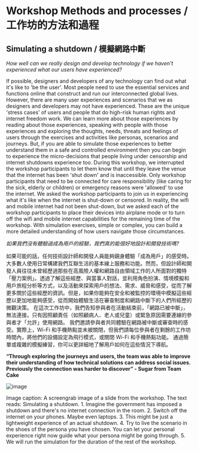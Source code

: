 # Workshop Methods and processes / 工作坊的方法和過程

## Simulating a shutdown / 模擬網路中斷

*How well can we really design and develop technology if we haven't experienced what our users have experienced?*

If possible, designers and developers of any technology can find out what it's like to 'be the user'. Most people need to use the essential services and functions online that construct and run our interconnected global lives. However, there are many user experiences and scenarios that we as designers and developers may not have experienced. These are the unique 'stress cases' of users and people that do high-risk human rights and internet freedom work. We can learn more about those experiences by reading about those experiences, speaking with people with those experiences and exploring the thoughts, needs, threats and feelings of users through the exercises and activities like personas, scenarios and journeys. But, if you are able to simulate those experiences to better understand them in a safe and controlled environment then you can begin to experience the micro-decisions that people living under censorship and internet shutdowns experience too.
During this workshop, we interrupted the workshop participants to let them know that until they leave the venue that the internet has been 'shut down' and is inaccessible. Only workshop participants that need to be connected for care responsibility (like caring for the sick, elderly or children) or emergency reasons were 'allowed' to use the internet.
We asked the workshop participants to join us in experiencing what it's like when the internet is shut-down or censored. In reality, the wifi and mobile internet had not been shut-down, but we asked each of the workshop participants to place their devices into airplane mode or to turn off the wifi and mobile internet capabilities for the remaining time of the workshop.
With simulation exercises, simple or complex, you can build a more detailed understanding of how users navigate those circumstances.

*如果我們沒有體驗過成為用戶的經驗，我們真的能很好地設計和開發技術嗎?*

如果可能的話，任何技術設計師和開發人員能夠親身體驗「成為用戶」的感受時。大多數人使用日常構建我們互聯生活的基本線上服務和功能。然而，但設計師和開發人員往往未曾經歷過那些在高風險人權和網路自由領域工作的人所面對的獨特「壓力案例」。透過了解這些經歷、與當事人對話，並利用角色扮演、情境模擬和用戶旅程分析等方式，以及活動來探索用戶的想法、需求、威脅和感受，從而了解更多關於這些經歷的資訊。但是，如果你能夠在安全和被監控的環境中模擬這些經歷以更加地能夠感受，從而開始體驗生活在審查制度和網路中斷下的人們所經歷的微觀決策。
在這次工作坊中，我們告知參與者在活動結束前，「網路已被中斷」，無法連接。只有因照顧責任（如照顧病人、老人或兒童）或緊急原因需要連線的參與者才「允許」使用網路。
我們邀請參與者共同體驗在網路被中斷或審查時的感受。實際上，Wi-Fi 和手機熱點並未被關閉，但我們請每位參與者在剩餘的工作坊時間內，將他們的設備設定為飛行模式，或關閉 Wi-Fi 和手機熱點功能。
通過簡單或複雜的模擬練習，你可以更詳細地了解用戶如何在這些情況下導航。

**“Through exploring the journeys and users, the team was able to improve their understanding of how technical solutions can address social issues. Previously the connection was harder to discover” - Sugar from Team Cake**

![image](https://raw.githubusercontent.com/sprblm/The-Design-We-Open/refs/heads/main/workshop%20slides/The%20Design%20We%20Open%20Workshop%202023/COSCUP%202023%20-%20The%20Design%20We%20Open%20-%20simulating%20a%20shutdown.jpg)

Image caption: A screengrab image of a slide from the workshop. The text reads: Simulating a shutdown. 1. Imagine the government has imposed a shutdown and there's no internet connection in the room. 2. Switch off the internet on your phones. Maybe even laptops. 3. This might be just a lightweight experience of an actual shutdown. 4. Try to live the scenario in the shoes of the persona you have chosen. You can let your personal experience right now guide what your persona might be going through. 5. We will run the simulation for the duration of the rest of the workshop.
